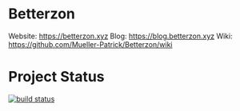 # Betterzon
Website: https://betterzon.xyz
Blog: https://blog.betterzon.xyz
Wiki: https://github.com/Mueller-Patrick/Betterzon/wiki

# Project Status
[![build status](https://github.com/Mueller-Patrick/Betterzon/workflows/Build/badge.svg)](https://github.com/Mueller-Patrick/Betterzon/actions?query=branch%3Amaster)
